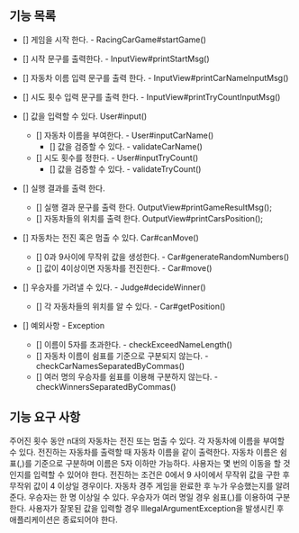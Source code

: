 ## 기능 목록

- [] 게임을 시작 한다. - RacingCarGame#startGame()

- [] 시작 문구를 출력한다. - InputView#printStartMsg()
- [] 자동차 이름 입력 문구를 출력 한다. - InputView#printCarNameInputMsg()
- [] 시도 횟수 입력 문구를 출력 한다. - InputView#printTryCountInputMsg()

- [] 값을 입력할 수 있다. User#input()
  - [] 자동차 이름을 부여한다. - User#inputCarName()
    - [] 값을 검증할 수 있다. - validateCarName()
  - [] 시도 횟수를 정한다. - User#inputTryCount()
    - [] 값을 검증할 수 있다. - validateTryCount()
- [] 실행 결과를 출력 한다.
  - [] 실행 결과 문구를 출력 한다. OutputView#printGameResultMsg();
  - [] 자동차들의 위치를 출력 한다. OutputView#printCarsPosition();

- [] 자동차는 전진 혹은 멈출 수 있다. Car#canMove()
  - [] 0과 9사이에 무작위 값을 생성한다. - Car#generateRandomNumbers()
  - [] 값이 4이상이면 자동차를 전진한다. - Car#move()

- [] 우승자를 가려낼 수 있다. - Judge#decideWinner()
  - [] 각 자동차들의 위치를 알 수 있다. - Car#getPosition()

- [] 예외사항 - Exception
  - [] 이름이 5자를 초과한다. - checkExceedNameLength()
  - [] 자동차 이름이 쉼표를 기준으로 구분되지 않는다. - checkCarNamesSeparatedByCommas()
  - [] 여러 명의 우승자를 쉼표를 이용해 구분하지 않는다. - checkWinnersSeparatedByCommas()

## 기능 요구 사항

주어진 횟수 동안 n대의 자동차는 전진 또는 멈출 수 있다.
각 자동차에 이름을 부여할 수 있다. 전진하는 자동차를 출력할 때 자동차 이름을 같이 출력한다.
자동차 이름은 쉼표(,)를 기준으로 구분하며 이름은 5자 이하만 가능하다.
사용자는 몇 번의 이동을 할 것인지를 입력할 수 있어야 한다.
전진하는 조건은 0에서 9 사이에서 무작위 값을 구한 후 무작위 값이 4 이상일 경우이다.
자동차 경주 게임을 완료한 후 누가 우승했는지를 알려준다. 우승자는 한 명 이상일 수 있다.
우승자가 여러 명일 경우 쉼표(,)를 이용하여 구분한다.
사용자가 잘못된 값을 입력할 경우 IllegalArgumentException을 발생시킨 후 애플리케이션은 종료되어야 한다.